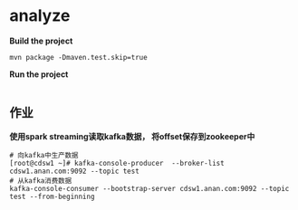 # analyze
**Build the project**
```
mvn package -Dmaven.test.skip=true
```
**Run the project**
```

```
## 作业
**使用spark streaming读取kafka数据， 将offset保存到zookeeper中** 

```
# 向kafka中生产数据
[root@cdsw1 ~]# kafka-console-producer  --broker-list cdsw1.anan.com:9092 --topic test
# 从kafka消费数据
kafka-console-consumer --bootstrap-server cdsw1.anan.com:9092 --topic test --from-beginning
```
